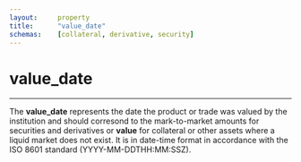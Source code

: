 ```yaml
---
layout:		property
title:		"value_date"
schemas:	[collateral, derivative, security]
---
```


# value_date

---

The **value_date** represents the date the product or trade was valued by the institution and should corresond to the mark-to-market amounts for securities and derivatives or **value** for collateral or other assets where a liquid market does not exist. It is in date-time format in accordance with the ISO 8601 standard (YYYY-MM-DDTHH:MM:SSZ).
